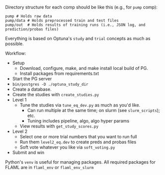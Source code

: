 Directory structure for each comp should be like this (e.g., for `pump` comp):

```
pump # Holds raw data
pump/data # Holds preprocessed train and test files
pump/out  # Holds results of training runs (i.e., JSON log, and prediction/probas files)
```

Everything is based on Optuna's `study` and `trial` concepts as much as possible.

Workflow:

- Setup
  - Download, configure, make, and make install local build of PG. 
  - Install packages from requirements.txt
-  Start the PG server
  - `bin/postgres -D ./optuna_study_dir`
  - Create a database.
- Create the studies with `create_studies.py`
- Level 1
  - Tune the studies via `tune_eq_dev.py` as much as you'd like.
    - Can run multiple at the same time; on slurm (see `slurm_scripts`); etc.
    - Tuning includes pipeline, algo, algo hyper params
  - View results with `get_study_scores.py`
- Level 2
  - Select one or more trial numbers that you want to run full
  - Run them `level2_eq.dev` to create preds and probas files
  - Soft vote whatever you like via `soft_voting.py`
- Submit and win


Python's `venv` is useful for managing packages. All required packages for FLAML are in `flaml_env` or `flaml_env_slurm`
